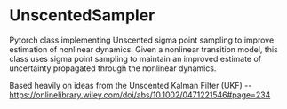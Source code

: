# UnscentedSampler
Pytorch class implementing Unscented sigma point sampling to improve estimation of nonlinear dynamics. Given a nonlinear transition model, this class uses sigma point sampling to maintain an improved estimate of uncertainty propagated through the nonlinear dynamics. 

Based heavily on ideas from the Unscented Kalman Filter (UKF) -- https://onlinelibrary.wiley.com/doi/abs/10.1002/0471221546#page=234
